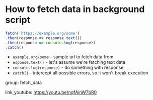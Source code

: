 # How to fetch data in background script

```javascript
fetch('https://example.org/some')
.then(response => response.text())
.then(response => console.log(response))
.catch()
```

- `example.org/some` - sample url to fetch data from
- `esponse.text()` - let's assume we're fetching text data
- `console.log(response)` - do something with response
- `catch()` - intercept all possible errors, so it won't break execution

group: fetch_data


link_youtube: https://youtu.be/nqfAinW7bR0
